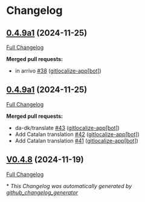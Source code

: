 # Changelog

## [0.4.9a1](https://github.com/OpenVoiceOS/ovos-skill-boot-finished/tree/0.4.9a1) (2024-11-25)

[Full Changelog](https://github.com/OpenVoiceOS/ovos-skill-boot-finished/compare/0.4.9a1...0.4.9a1)

**Merged pull requests:**

- in arrivo [\#38](https://github.com/OpenVoiceOS/ovos-skill-boot-finished/pull/38) ([gitlocalize-app[bot]](https://github.com/apps/gitlocalize-app))

## [0.4.9a1](https://github.com/OpenVoiceOS/ovos-skill-boot-finished/tree/0.4.9a1) (2024-11-25)

[Full Changelog](https://github.com/OpenVoiceOS/ovos-skill-boot-finished/compare/V0.4.8...0.4.9a1)

**Merged pull requests:**

- da-dk/translate [\#43](https://github.com/OpenVoiceOS/ovos-skill-boot-finished/pull/43) ([gitlocalize-app[bot]](https://github.com/apps/gitlocalize-app))
- Add Catalan translation [\#42](https://github.com/OpenVoiceOS/ovos-skill-boot-finished/pull/42) ([gitlocalize-app[bot]](https://github.com/apps/gitlocalize-app))
- Add Catalan translation [\#41](https://github.com/OpenVoiceOS/ovos-skill-boot-finished/pull/41) ([gitlocalize-app[bot]](https://github.com/apps/gitlocalize-app))

## [V0.4.8](https://github.com/OpenVoiceOS/ovos-skill-boot-finished/tree/V0.4.8) (2024-11-19)

[Full Changelog](https://github.com/OpenVoiceOS/ovos-skill-boot-finished/compare/0.4.8...V0.4.8)



\* *This Changelog was automatically generated by [github_changelog_generator](https://github.com/github-changelog-generator/github-changelog-generator)*
